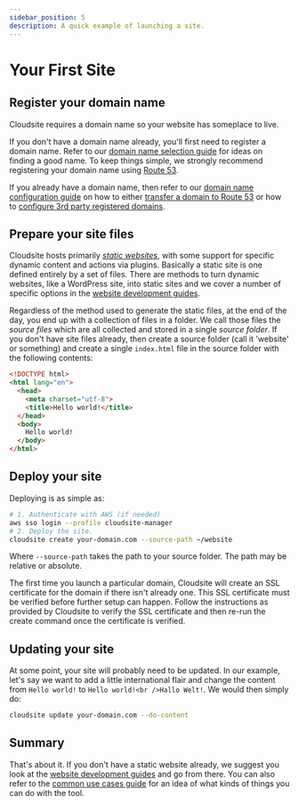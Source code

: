 ```yaml
---
sidebar_position: 5
description: A quick example of launching a site.
---
```

# Your First Site

## Register your domain name

Cloudsite requires a domain name so your website has someplace to live.

If you don't have a domain name already, you'll first need to register a domain name. Refer to our [domain name selection guide](/docs/user-guides/domain-name-selection) for ideas on finding a good name. To keep things simple, we strongly recommend registering your domain name using [Route 53](https://aws.amazon.com/route53/).

If you already have a domain name, then refer to our [domain name configuration guide](/docs/user-guides/domain-name-management) on how to either [transfer a domain to Route 53](/docs/user-guides/domain-name-management#transfer-a-domain-to-route-53) or how to [configure 3rd party registered domains](/docs/user-guides/domain-name-management#configure-3rd-party-registered-domains).

## Prepare your site files

Cloudsite hosts primarily [_static websites_](/docs/user-guides/static-websites), with some support for specific dynamic content and actions via plugins. Basically a static site is one defined entirely by a set of files. There are methods to turn dynamic websites, like a WordPress site, into static sites and we cover a number of specific options in the [website development guides](/docs/category/website-development).

Regardless of the method used to generate the static files, at the end of the day, you end up with a collection of files in a folder. We call those files the _source files_ which are all collected and stored in a single _source folder_. If you don't have site files already, then create a source folder (call it 'website' or something) and create a single `index.html` file in the source folder with the following contents:
```html
<!DOCTYPE html>
<html lang="en">
  <head>
    <meta charset="utf-8">
    <title>Hello world!</title>
  </head>
  <body>
    Hello world!
  </body>
</html>
```

## Deploy your site

Deploying is as simple as:
```bash
# 1. Authenticate with AWS (if needed)
aws sso login --profile cloudsite-manager
# 2. Deploy the site.
cloudsite create your-domain.com --source-path ~/website
```

Where `--source-path` takes the path to your source folder. The path may be relative or absolute.

The first time you launch a particular domain, Cloudsite will create an SSL certificate for the domain if there isn't already one. This SSL certificate must be verified before further setup can happen. Follow the instructions as provided by Cloudsite to verify the SSL certificate and then re-run the create command once the certificate is verified.

## Updating your site

At some point, your site will probably need to be updated. In our example, let's say we want to add a little international flair and change the content from `Hello world!` to `Hello world!<br />Hallo Welt!`. We would then simply do:

```bash
cloudsite update your-domain.com --do-content
```

## Summary

That's about it. If you don't have a static website already, we suggest you look at the [website development guides](/docs/category/website-development) and go from there. You can also refer to the [common use cases guide](/docs/user-guides/common-use-cases) for an idea of what kinds of things you can do with the tool.